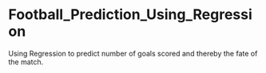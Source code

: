 # Football_Prediction_Using_Regression
Using Regression to predict number of goals scored and thereby the fate of the match.
